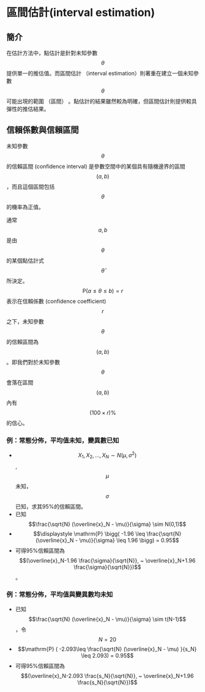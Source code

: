 # 區間估計\(interval estimation\)

## 簡介

在估計方法中，點估計是針對未知參數$$\theta$$提供單一的推估值。而區間估計 （interval estimation）則著重在建立一個未知參數$$\theta$$可能出現的範圍 （區間） 。點估計的結果雖然較為明確，但區間估計則提供較具彈性的推估結果。

## 信賴係數與信賴區間

未知參數$$ \theta$$ 的信賴區間 \(confidence interval\) 是參數空間中的某個具有隨機邊界的區間 $$(a,b)$$，而且這個區間包括$$\theta$$ 的機率為正值。

通常$$ a , b$$ 是由$$\theta$$ 的某個點估計式$$\hat{\theta}$$所決定。$$\mathrm{P}(a \leq \theta \leq b)=r$$ 表示在信賴係數 \(confidence coefficient\) $$r$$之下，未知參數$$\theta$$的信賴區間為 $$(a,b)$$。即我們對於未知參數$$\theta$$ 會落在區間 $$(a,b)$$內有 $$(100\times r) \%$$的信心。

### 例：常態分佈，平均值未知，變異數已知

* $$X_1, X_2, \ldots, X_N \sim N(\mu, \sigma^2)$$, $$\mu$$ 未知，$$\sigma$$已知，求其95%的信賴區間。
* 已知 $$\frac{\sqrt{N} (\overline{x}_N - \mu)}{\sigma} \sim N(0,1)$$
* $$\displaystyle \mathrm{P} \bigg( -1.96 \leq \frac{\sqrt{N} (\overline{x}_N - \mu)}{\sigma}  \leq 1.96 \bigg) = 0.95$$
* 可得95%信賴區間為 $$(\overline{x}_N-1.96 \frac{\sigma}{\sqrt{N}}, ~ \overline{x}_N+1.96 \frac{\sigma}{\sqrt{N}})$$。

### 例：常態分佈，平均值與變異數均未知

* 已知$$\frac{\sqrt{N} (\overline{x}_N - \mu)}{\sigma} \sim  t(N-1)$$，令$$N=20$$
* $$\mathrm{P} ( -2.093\leq \frac{\sqrt{N} (\overline{x}_N - \mu) }{s_N} \leq  2.093) = 0.95$$
* 可得95%信賴區間為 $$(\overline{x}_N-2.093 \frac{s_N}{\sqrt{N}}, ~ \overline{x}_N+1.96 \frac{s_N}{\sqrt{N}})$$



